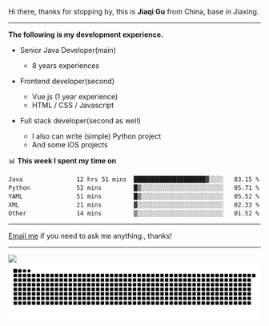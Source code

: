 Hi there, thanks for stopping by, this is **Jiaqi Gu** from China, base in Jiaxing.

---

**The following is my development experience.**

- Senior Java Developer(main)
  - 8 years experiences

- Frontend developer(second)
  - Vue.js (1 year experience)
  - HTML / CSS / Javascript
  
- Full stack developer(second as well)
  - I also can write (simple) Python project
  - And some iOS projects

📊 **This week I spent my time on**
<!--START_SECTION:waka-->

```txt
Java               12 hrs 51 mins  ████████████████████▓░░░░   83.15 %
Python             52 mins         █▒░░░░░░░░░░░░░░░░░░░░░░░   05.71 %
YAML               51 mins         █▒░░░░░░░░░░░░░░░░░░░░░░░   05.52 %
XML                21 mins         ▓░░░░░░░░░░░░░░░░░░░░░░░░   02.33 %
Other              14 mins         ▒░░░░░░░░░░░░░░░░░░░░░░░░   01.52 %
```

<!--END_SECTION:waka-->

---

[Email me](mailto:htk2klwgr@mozmail.com?subject=Hiring_from_GitHub) if you need to ask me anything., thanks!

---

![]( https://visitor-badge.glitch.me/badge?page_id=githubgujiaqi)
![]( https://github.com/droid-Q/droid-Q/raw/output/github-contribution-grid-snake.svg#gh-dark-mode-only)
